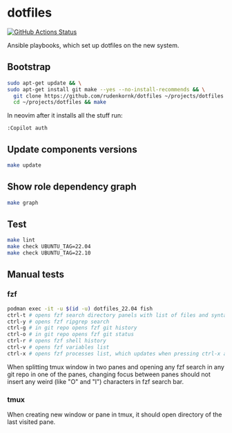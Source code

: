 # dotfiles

[![GitHub Actions Status](https://github.com/rudenkornk/dotfiles/actions/workflows/workflow.yml/badge.svg)](https://github.com/rudenkornk/dotfiles/actions)

Ansible playbooks, which set up dotfiles on the new system.

## Bootstrap
```bash
sudo apt-get update && \
sudo apt-get install git make --yes --no-install-recommends && \
  git clone https://github.com/rudenkornk/dotfiles ~/projects/dotfiles && \
  cd ~/projects/dotfiles && make
```

In neovim after it installs all the stuff run:
```vim
:Copilot auth
```

## Update components versions
```bash
make update
```

## Show role dependency graph
```bash
make graph
```

## Test
```bash
make lint
make check UBUNTU_TAG=22.04
make check UBUNTU_TAG=22.10
```


## Manual tests
### fzf
```bash
podman exec -it -u $(id -u) dotfiles_22.04 fish
ctrl-t # opens fzf search directory panels with list of files and syntax highlighted file contnent
ctrl-y # opens fzf ripgrep search
ctrl-g # in git repo opens fzf git history
ctrl-o # in git repo opens fzf git status
ctrl-r # opens fzf shell history
ctrl-v # opens fzf variables list
ctrl-x # opens fzf processes list, which updates when pressing ctrl-x again
```

When splitting tmux window in two panes and opening any fzf search in any git repo in one of the panes, changing focus between panes should not insert any weird (like "O" and "I") characters in fzf search bar.

### tmux
When creating new window or pane in tmux, it should open directory of the last visited pane.

